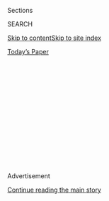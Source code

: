 <div id="app">

<div>

<div>

<div>

<div class="NYTAppHideMasthead css-1q2w90k e1suatyy0">

<div class="section css-ui9rw0 e1suatyy2">

<div class="css-eph4ug er09x8g0">

<div class="css-6n7j50">

</div>

<span class="css-1dv1kvn">Sections</span>

<div class="css-10488qs">

<span class="css-1dv1kvn">SEARCH</span>

</div>

[Skip to content](#site-content)[Skip to site
index](#site-index)

</div>

<div class="css-10698na e1huz5gh0">

</div>

</div>

<div id="masthead-bar-one" class="section hasLinks css-15hmgas e1csuq9d3">

<div class="css-uqyvli e1csuq9d0">

</div>

<div class="css-1uqjmks e1csuq9d1">

</div>

<div class="css-9e9ivx">

[](https://myaccount.nytimes3xbfgragh.onion/auth/login?response_type=cookie&client_id=vi)

</div>

<div class="css-1bvtpon e1csuq9d2">

[Today’s
Paper](https://www.nytimes3xbfgragh.onion/section/todayspaper)

</div>

</div>

</div>

</div>

<div data-aria-hidden="false">

<div id="site-content" data-role="main">

<div>

<div class="css-1aor85t" style="opacity:0.000000001;z-index:-1;visibility:hidden">

<div class="css-1hqnpie">

<div class="css-epjblv">

<span class="css-17xtcya">[The
Upshot](/section/upshot)</span><span class="css-x15j1o">|</span><span class="css-fwqvlz">State
I.R.A. Plans Are Ready, if Congress Doesn’t
Interfere</span>

</div>

<div class="css-k008qs">

<div class="css-1iwv8en">

<span class="css-18z7m18"></span>

<div>

</div>

</div>

<span class="css-1n6z4y">https://nyti.ms/2lDygAd</span>

<div class="css-1705lsu">

<div class="css-4xjgmj">

<div class="css-4skfbu" data-role="toolbar" data-aria-label="Social Media Share buttons, Save button, and Comments Panel with current comment count" data-testid="share-tools">

  - 
  - 
  - 
  - 
    
    <div class="css-6n7j50">
    
    </div>

  - 
  - 

</div>

</div>

</div>

</div>

</div>

</div>

<div class="css-13pd83m">

</div>

<div id="top-wrapper" class="css-1sy8kpn">

<div id="top-slug" class="css-l9onyx">

Advertisement

</div>

[Continue reading the main
story](#after-top)

<div class="ad top-wrapper" style="text-align:center;height:100%;display:block;min-height:250px">

<div id="top" class="place-ad" data-position="top" data-size-key="top">

</div>

</div>

<div id="after-top">

</div>

</div>

<div id="sponsor-wrapper" class="css-1hyfx7x">

<div id="sponsor-slug" class="css-19vbshk">

Supported by

</div>

[Continue reading the main
story](#after-sponsor)

<div id="sponsor" class="ad sponsor-wrapper" style="text-align:center;height:100%;display:block">

</div>

<div id="after-sponsor">

</div>

</div>

<div class="css-v5btjw etb61u70">

<div class="css-h03alg etb61u71">

Upshot

</div>

</div>

[Economic
View](/column/economic-view "Economic View")

<div class="css-1vkm6nb ehdk2mb0">

# State I.R.A. Plans Are Ready, if Congress Doesn’t Interfere

</div>

<div class="css-79elbk" data-testid="photoviewer-wrapper">

<div class="css-z3e15g" data-testid="photoviewer-wrapper-hidden">

</div>

<div class="css-1a48zt4 ehw59r15" data-testid="photoviewer-children">

![<span class="css-cnj6d5 e1z0qqy90" itemprop="copyrightHolder"><span class="css-1ly73wi e1tej78p0">Credit...</span><span><span>Julia
Yellow</span></span></span>](https://static01.graylady3jvrrxbe.onion/images/2017/03/05/business/05VIEW/05VIEW-articleLarge.jpg?quality=75&auto=webp&disable=upscale)

</div>

</div>

<div class="css-xt80pu e12qa4dv0">

<div class="css-18e8msd">

<div class="css-vp77d3 epjyd6m0">

<div class="css-1baulvz">

By <span class="css-1baulvz last-byline" itemprop="name">Richard H.
Thaler</span>

</div>

</div>

  - March 3,
    2017

  - 
    
    <div class="css-4xjgmj">
    
    <div class="css-d8bdto" data-role="toolbar" data-aria-label="Social Media Share buttons, Save button, and Comments Panel with current comment count" data-testid="share-tools">
    
      - 
      - 
      - 
      - 
        
        <div class="css-6n7j50">
        
        </div>
    
      - 
      - 
    
    </div>
    
    </div>

</div>

</div>

<div class="section meteredContent css-1r7ky0e" name="articleBody" itemprop="articleBody">

<div class="css-1fanzo5 StoryBodyCompanionColumn">

<div class="css-53u6y8">

Thirty-nine million Americans work for an employer without a
payroll-deduction retirement savings plan, and many of them are saving
little or nothing. In the absence of a federal plan for this problem,
states including California, Connecticut, Illinois, Maryland and Oregon
have taken it upon themselves to create their own solutions.

This flurry of state-level innovation might be cause for celebration,
except for one major impediment: Congress may kill the nascent plans.
Why? Republicans, who typically call for less regulation, say the state
programs won’t be sufficiently regulated. You can’t make this stuff up.

The backdrop behind this battle is the long struggle that many Americans
— even those with workplace retirement plans — are waging to save money.
Some people fail to join their company’s plan, or if they join, they
save too little.

The good news is that by using behavioral economics, we know how to fix
those problems: While giving workers the ability to opt out from these
arrangements, automatically enroll them in a plan and increase
contributions over time, and offer a sensible low-cost default
investment fund. All of that makes saving easy and increases workers’
savings rates substantially.

</div>

</div>

<div class="css-1fanzo5 StoryBodyCompanionColumn">

<div class="css-53u6y8">

I’ve written about these issues extensively, including in the book
“[Nudge](http://www.nytimes3xbfgragh.onion/2008/08/24/books/review/Friedman-t.html)”
with Cass Sunstein, a Harvard law professor. Most large companies now
incorporate these features, so there is hope things will improve for
many people.

But those whose employers offer no plan are at greater risk. This is the
situation for 60 percent of workers in the bottom quarter of the income
distribution. Many of them work for smaller firms that don’t offer their
employees a 401(k) or any other plan.

This is another problem we know how to mitigate using behavioral
principles utilizing individual retirement accounts instead of 401(k)s.
A 2006 proposal by the [Brookings
Institution](https://www.brookings.edu/wp-content/uploads/2016/06/07_automatic_ira_iwry.pdf)
and the Heritage Foundation suggested a basic format for such plans,
called the “Automatic I.R.A.” The idea is to create a program to make
things as easy and inexpensive as possible for both employers and
workers.

Basically, firms of a certain size that do not offer a retirement plan
would have to enroll their employees in I.R.A.s, allowing them to opt
out, of course. The government would engage private-sector portfolio
managers to manage the money, and by pooling contributions, fees can be
kept low. Britain has rolled out a similar
[plan](https://www.nestpensions.org.uk/schemeweb/NestWeb/includes/public/docs/nest-insight-2015,pdf.pdf)over
the past few years that is working well — fewer than 10 percent of
workers are opting out. New Zealand has had a similar
[plan](http://www.kiwisaver.govt.nz/new/about/summary/)since 2006.

The Obama administration included a proposal to create such a program
throughout the United States in each of its annual budgets, but it
stalled in Congress. As a result, the states have begun to create their
own automatic I.R.A. programs. There is a catch, though. Because the new
plans are based on I.R.A.s, which haven’t traditionally been part of
workplace plans, the states asked for guidance from the Labor
Department. They sought to confirm that employers offering I.R.A.s under
the states’ programs would not be subject to the requirements of the
Employee Retirement Income Security Act (Erisa) and that the state
programs themselves would not be seen as attempting to circumvent Erisa.
Erisa imposes safeguards, including the requirement that employers meet
their fiduciary responsibility to run retirement plans in the best
interest of their workers.

</div>

</div>

<div class="css-1fanzo5 StoryBodyCompanionColumn">

<div class="css-53u6y8">

The department spent more than a year studying the issue, proposing
rules, studying public comments and issuing final
[regulations](https://www.federalregister.gov/documents/2016/08/30/2016-20639/savings-arrangements-established-by-states-for-non-governmental-employees)
in 2016 that accommodated the state plans. In a tiny but crucial change,
the new rules said the state plans merely had to be “voluntary” as
opposed to “completely voluntary,” the requirement for traditional
I.R.A.s used in a workplace setting. This shift made it possible to
offer the essential automatic enrollment provision, which nudges people
to save, and only requires an active choice for those who do not wish to
save. Alternatively, where workers have to go out of their way to sign
up to save, usage is low, especially for I.R.A.s. The states planning to
start their own plans were happy, and other states have been expressing
interest in following suit.

So far, so good. Power was devolving to individual states; regulatory
burdens were easing; and American workers were being given a chance to
easily save for retirement and become part of what President George W.
Bush called the “ownership society.”

Yet some Republicans in Congress are now trying to override the new
rule.

Their tactic uses the obscure [Congressional Review
Act](https://www.nytimes3xbfgragh.onion/2017/01/30/us/politics/congressional-review-act-obama-regulations.html?_r=0),
which allows Congress to undo recent regulations with a simple majority
vote in the House of Representatives and the Senate. By rule, they must
do so within 60 “Congressional days” of the issuance of a regulation,
defined as days that Congress is in session. The House has already
passed a
[resolution](https://www.congress.gov/bill/115th-congress/house-joint-resolution/66/text)
of disapproval revoking the new rules, but the Senate has not yet taken
up the issue.

This is odd, considering that giving more power to the states is a
traditional Republican mantra, often mentioned as part of plans to
replace the Affordable Care Act with local alternatives. What’s more,
helping people save used to be an issue with bipartisan support. The
federal Pension Protection Act of 2006, which had wide support from both
parties (and [from
me](http://www.nytimes3xbfgragh.onion/2007/02/14/opinion/15talkingpoints.html),
too), included rules that encouraged employers to adopt automatic
enrollment and automatic savings increases, with opt-out provisions.

Yet in a news
[release](http://edworkforce.house.gov/news/documentsingle.aspx?DocumentID=401321)
and op-ed piece in [The Los Angeles
Times](http://www.latimes.com/opinion/opinion-la/la-ed-state-ira-blowback-20170213-story.html),
the sponsors of the move to stop the state plans in the House, Francis
Rooney, a Republican from Florida, and Tim Walberg, a Republican from
Michigan, described the Labor Department’s rule as a “last-minute
regulatory loophole.” That’s an interesting choice of words: The rule
took about two years to complete.

The news release says “hardworking Americans could be forced into
government-run plans,” failing to recognize that automatic enrollment
includes an easy way to opt out at any time. It works very well for
millions of people in 401(k) plans.

Another claim (without any supporting evidence) is that these state
plans will discourage firms from offering their own retirement plans. Of
course, that is possible, but most successful businesses eventually
offer a 401(k) plan because it can allow for employer matching funds and
has much higher contribution limits than I.R.A.s, both attractive
features for people in top management.

</div>

</div>

<div class="css-1fanzo5 StoryBodyCompanionColumn">

<div class="css-53u6y8">

The congressmen also say that the states cannot be trusted to administer
the new programs. Certainly, many state-sponsored defined-benefit
pension plans have been inadequately funded. However, it is misleading
to conflate underfunded defined-benefit plans with I.R.A.-based plans
that would be fully funded by employee contributions held by
private-sector custodians. States have long administered college saving
529 plans, which have some similar features, without any crises of which
I am aware.

One could plausibly argue that these savings plans should be national in
scope, and not relegated to the states. If that is the reasoning, the
Senate would be better advised to enact legislation enabling a national
automatic I.R.A. program. Furthermore, if states are not capable of
administering a plan as simple as this, what can be the wisdom of
handing off to them a much more complicated problem such as health care,
as many Republicans in Congress have proposed?

The savings plan issue will soon come before the Senate. If it votes to
override the rule using the strategy made possible by the Congressional
Review Act, the state plans will be blocked and the Labor Department
will be forbidden from considering new versions. Legislators can help
Americans save for retirement by simply doing nothing.

</div>

</div>

</div>

<div>

</div>

<div>

</div>

<div>

</div>

<div>

<div id="bottom-wrapper" class="css-1ede5it">

<div id="bottom-slug" class="css-l9onyx">

Advertisement

</div>

[Continue reading the main
story](#after-bottom)

<div id="bottom" class="ad bottom-wrapper" style="text-align:center;height:100%;display:block;min-height:90px">

</div>

<div id="after-bottom">

</div>

</div>

</div>

</div>

</div>

## Site Index

<div>

</div>

## Site Information Navigation

  - [© <span>2020</span> <span>The New York Times
    Company</span>](https://help.nytimes3xbfgragh.onion/hc/en-us/articles/115014792127-Copyright-notice)

<!-- end list -->

  - [NYTCo](https://www.nytco.com/)
  - [Contact
    Us](https://help.nytimes3xbfgragh.onion/hc/en-us/articles/115015385887-Contact-Us)
  - [Work with us](https://www.nytco.com/careers/)
  - [Advertise](https://nytmediakit.com/)
  - [T Brand Studio](http://www.tbrandstudio.com/)
  - [Your Ad
    Choices](https://www.nytimes3xbfgragh.onion/privacy/cookie-policy#how-do-i-manage-trackers)
  - [Privacy](https://www.nytimes3xbfgragh.onion/privacy)
  - [Terms of
    Service](https://help.nytimes3xbfgragh.onion/hc/en-us/articles/115014893428-Terms-of-service)
  - [Terms of
    Sale](https://help.nytimes3xbfgragh.onion/hc/en-us/articles/115014893968-Terms-of-sale)
  - [Site
    Map](https://spiderbites.nytimes3xbfgragh.onion)
  - [Help](https://help.nytimes3xbfgragh.onion/hc/en-us)
  - [Subscriptions](https://www.nytimes3xbfgragh.onion/subscription?campaignId=37WXW)

</div>

</div>

</div>

</div>

